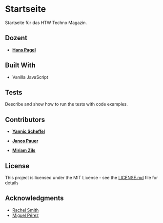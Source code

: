 # Startseite

Startseite für das HTW Techno Magazin.

## Dozent

* [**Hans Pagel**](https://hanspagel.com)

## Built With

* Vanilla JavaScript

## Tests

Describe and show how to run the tests with code examples.

## Contributors

* [**Yannic Scheffel**]()

* [**Janos Pauer**](https://janospauer.com)

* [**Miriam Zils**](mailto:zilsmiriam@gmail.com)

## License

This project is licensed under the MIT License - see the [LICENSE.md](https://opensource.org/licenses/MIT) file for details

## Acknowledgments

* [Rachel Smith](@rachsmith)
* [Miguel Pérez](https://about.me/miguel-perez)
